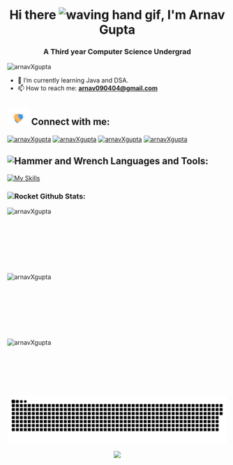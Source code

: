 <h1 align="center">Hi there <img src="https://user-images.githubusercontent.com/72663882/171687151-bb31c996-c9d2-49c8-b593-734946893b23.gif" alt="waving hand gif" aria-hidden="true" width="40" />, I'm Arnav Gupta</h1>

<h3 align="center">A Third year Computer Science Undergrad</h3>

<p align="left"> <img src="https://komarev.com/ghpvc/?username=arnavXgupta&label=Profile%20views&color=blueviolet&style=plastic" alt="arnavXgupta" /> </p>
<!-- &base=1000 can add when reqd &abbreviated=true-->


- 🌱 I’m currently learning Java and DSA.
- 📫 How to reach me: **arnav090404@gmail.com**

## <img src="https://github.com/0xAbdulKhalid/0xAbdulKhalid/raw/main/assets/mdImages/handshake.gif" width ="50" height ="40"/> **Connect with me:**  
<p align="left">
<a href="mailto:arnav090404@gmail.com"  target="_blank"><img align="center" src="https://skillicons.dev/icons?i=gmail" alt="arnavXgupta" height="30" width="40" /></a>
<a href="https://www.linkedin.com/in/arnav-gupta-a810ba260/" target="_blank"><img align="center" src="https://skillicons.dev/icons?i=linkedin" alt="arnavXgupta" height="30" width="40" /></a>
<a href="https://leetcode.com/u/arnav090404/"  target="_blank"><img align="center" src="https://raw.githubusercontent.com/rahuldkjain/github-profile-readme-generator/master/src/images/icons/Social/leet-code.svg" alt="arnavXgupta" height="30" width="40" /></a>
<a href="https://www.instagram.com/_arnav.07_/"  target="_blank"><img align="center"  src="https://skillicons.dev/icons?i=instagram" alt="arnavXgupta" height="30" width="40" /></a>

</p>

## <img src="https://media2.giphy.com/media/QssGEmpkyEOhBCb7e1/giphy.gif?cid=ecf05e47a0n3gi1bfqntqmob8g9aid1oyj2wr3ds3mg700bl&rid=giphy.gif" alt="Hammer and Wrench" width="30" height="30" /> **Languages and Tools:**  
[![My Skills](https://skillicons.dev/icons?i=c,cpp,python,mysql,html,css,bootstrap,js,jquery,react,expressjs,nodejs,java,postman,npm,git,github,netlify,vscode,matlab,ps,autocad,arduino,stackoverflow&perline=13)](#)

<h3 align="left"><img src="https://raw.githubusercontent.com/Tarikul-Islam-Anik/Animated-Fluent-Emojis/master/Emojis/Travel%20and%20places/Rocket.png" alt="Rocket" width="30" height="30" /> Github Stats:</h3>


<p><img align="left" src="https://github-readme-stats.vercel.app/api/top-langs?username=arnavXgupta&hide=jupyter%20notebook&show_icons=true&theme=highcontrast&title_color=ffffff&text_color=ffffff&cache_seconds=100&locale=en&layout=compact" alt="arnavXgupta" /></p>
<br>
<br><br>
<br><br>
<br><br>
<br>

<p><img align="left" src="https://github-readme-streak-stats.herokuapp.com/?user=arnavXgupta&theme=highcontrast" alt="arnavXgupta" /></p>


<br>
<br><br>
<br><br>
<br><br>
<br>
<p>&nbsp;<img align="left" src="https://github-readme-stats.vercel.app/api?username=arnavXgupta&show_icons=true&theme=highcontrast&title_color=ffffff&text_color=ffffff&cache_seconds=100&locale=en" alt="arnavXgupta" /></p>
<br>
<br><br>
<br><br>
<p align="center"> <img src="https://raw.githubusercontent.com/arshiyaakishore/snake-for-readme/main/snakegame.svg" alt="Snake animation" /> </p>
<!-- graph -->
<!-- <p>&nbsp;<img align="left" src="https://github-readme-activity-graph.vercel.app/graph?username=arnavXgupta&theme=react-dark"  alt="arnavXgupta" /></p> -->

<p align="center">
     <img src="https://capsule-render.vercel.app/api?type=waving&color=gradient&height=100&width=100vw&section=footer"/>
</p>
